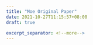 ```yaml
---
title: "Moe Original Paper"
date: 2021-10-27T11:15:57+08:00
draft: true

excerpt_separator: <!--more-->
---
```

<!--more-->
